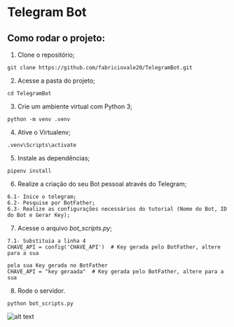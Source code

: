 # Telegram Bot

## Como rodar o projeto:
1. Clone o repositório;
```
git clone https://github.com/fabriciovale20/TelegramBot.git
```
2. Acesse a pasta do projeto;
```
cd TelegramBot
```
3. Crie um ambiente virtual com Python 3;
```
python -m venv .venv
```
4. Ative o Virtualenv;
```
.venv\Scripts\activate
```
5. Instale as dependências;
```
pipenv install
```
6. Realize a criação do seu Bot pessoal através do Telegram;
```
6.1- Inice o telegram;
6.2- Pesquise por BotFather;
6.3- Realize as configurações necessários do tutorial (Nome do Bot, ID do Bot e Gerar Key);
```
7. Acesse o arquivo *bot_scripts.py*;
```
7.1- Substituia a linha 4
CHAVE_API = config('CHAVE_API')  # Key gerada pelo BotFather, altere para a sua

pela sua Key gerada no BotFather
CHAVE_API = "key geraada"  # Key gerada pelo BotFather, altere para a sua
```


8. Rode o servidor.
```
python bot_scripts.py
```

![alt text](jogo.png)

